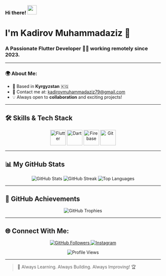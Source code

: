 ### Hi there! <img src="https://user-images.githubusercontent.com/18350557/176309783-0785949b-9127-417c-8b55-ab5a4333674e.gif" width="30px">

# I'm Kadirov Muhammadaziz 🚀

### A Passionate **Flutter Developer** 🧑‍💻 working remotely since 2023.

---

### 🌍 About Me:
- 📍 Based in **Kyrgyzstan** 🇰🇬
- 📧 Contact me at: [kadirovmuhammadaziz79@gmail.com](mailto:kadirovmuhammadaziz79@gmail.com)
- 💡 Always open to **collaboration** and exciting projects!

---

## 🛠️ Skills & Tech Stack

<p align="center">
  <img src="https://raw.githubusercontent.com/danielcranney/readme-generator/main/public/icons/skills/flutter-colored.svg" width="50" height="50" alt="Flutter"/>
  <img src="https://raw.githubusercontent.com/danielcranney/readme-generator/main/public/icons/skills/dart-colored.svg" width="50" height="50" alt="Dart"/>
  <img src="https://raw.githubusercontent.com/danielcranney/readme-generator/main/public/icons/skills/firebase-colored.svg" width="50" height="50" alt="Firebase"/>
  <img src="https://raw.githubusercontent.com/danielcranney/readme-generator/main/public/icons/skills/git-colored.svg" width="50" height="50" alt="Git"/>
</p>

---

## 📊 My GitHub Stats

<p align="center">
  <img src="https://github-readme-stats.vercel.app/api?username=KadirovKmck&show_icons=true&theme=radical" alt="GitHub Stats" />
  <img src="https://github-readme-streak-stats.vercel.app/?user=KadirovKmck&theme=radical" alt="GitHub Streak"/>
  <img src="https://github-readme-stats.vercel.app/api/top-langs/?username=KadirovKmck&langs_count=5&theme=radical&layout=compact" alt="Top Languages"/>
</p>

---

## 🚀 GitHub Achievements

<p align="center">
  <img src="https://github-profile-trophy.vercel.app/?username=KadirovKmck&theme=radical&margin-w=10&margin-h=10" alt="GitHub Trophies"/>
</p>

---

## 🌐 Connect With Me:

<p align="center">
  <a href="https://github.com/KadirovKmck" target="_blank">
    <img src="https://img.shields.io/github/followers/KadirovKmck?logo=github&style=for-the-badge&color=0891b2&labelColor=000000" alt="GitHub Followers"/>
  </a>
  <a href="https://www.instagram.com/fluttertrio" target="_blank">
    <img src="https://img.shields.io/badge/Instagram-E4405F?style=for-the-badge&logo=instagram&logoColor=white" alt="Instagram"/>
  </a>
</p>

<p align="center">
  <img src="https://komarev.com/ghpvc/?username=KadirovKmck&label=Profile%20views&color=0e75b6&style=flat" alt="Profile Views" />
</p>

---

> 🚀 Always Learning. Always Building. Always Improving! 🏆


